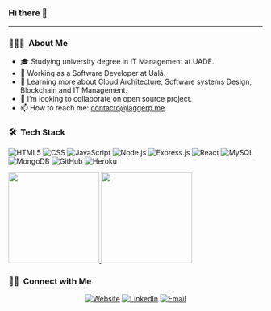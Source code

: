 ### Hi there 👋
<hr>


<h3> 👨🏻‍💻 &nbsp;About Me </h3>

- 🎓 Studying university degree in IT Management at UADE.
- 💼 Working as a Software Developer at Ualá.
- 🌱 Learning more about Cloud Architecture, Software systems Design, Blockchain and IT Management.
- 👯 I’m looking to collaborate on open source project.
- 📫 How to reach me: contacto@laggerp.me.

<h3> 🛠 &nbsp;Tech Stack</h3>

  ![HTML5](https://img.shields.io/badge/HTML5-E34F26?style=for-the-badge&logo=html5&logoColor=white)
  ![CSS](https://img.shields.io/badge/CSS3-1572B6?style=for-the-badge&logo=css3&logoColor=white)
  ![JavaScript](https://img.shields.io/badge/JavaScript-F7DF1E?style=for-the-badge&logo=javascript&logoColor=black)
  ![Node.js](https://img.shields.io/badge/Node.js-43853D?style=for-the-badge&logo=node.js&logoColor=white)
  ![Exoress.js](https://img.shields.io/badge/Express.js-404D59?style=for-the-badge)
  ![React](https://img.shields.io/badge/React-20232A?style=for-the-badge&logo=react&logoColor=61DAFB)
  ![MySQL](https://img.shields.io/badge/MySQL-00000F?style=for-the-badge&logo=mysql&logoColor=white)
  ![MongoDB](https://img.shields.io/badge/MongoDB-4EA94B?style=for-the-badge&logo=mongodb&logoColor=white)
  ![GitHub](https://img.shields.io/badge/GitHub-100000?style=for-the-badge&logo=github&logoColor=whit)
  ![Heroku](https://img.shields.io/badge/Heroku-430098?style=for-the-badge&logo=heroku&logoColor=white)
<br/>

<a href="https://github.com/LaggerP">
  <img height="180em" src="https://github-readme-stats.vercel.app/api?username=laggerp&theme=buefy&show_icons=true" />
  <img height="180em" src="https://github-readme-stats.vercel.app/api/top-langs/?username=laggerp&theme=buefy&layout=compact" />
</a>

<br/>

<h3> 🤝🏻 &nbsp;Connect with Me </h3>

<p align="center">
<a href="https://laggerp.me/"><img alt="Website" src="https://img.shields.io/badge/Website-www.laggerp.me-blue?style=flat-square&logo=google-chrome"></a>
<a href="https://www.linkedin.com/in/pablo-lagger/"><img alt="LinkedIn" src="https://img.shields.io/badge/LinkedIn-Pablo%20Lagger%20-blue?style=flat-square&logo=linkedin"></a>
<a href="mailto:contacto@laggerp.me"><img alt="Email" src="https://img.shields.io/badge/Email-contacto@laggerp.me-blue?style=flat-square&logo=gmail"></a>
</p>
